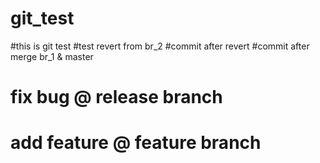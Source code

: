 # git_test
#this is git test
#test revert from br_2
#commit after revert
#commit after merge br_1 & master

# fix bug @ release branch
# add feature @ feature branch